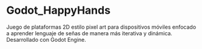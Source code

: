 # Godot_HappyHands
Juego de plataformas 2D estilo pixel art para dispositivos móviles enfocado a aprender lenguaje de señas de manera más iterativa y dinámica. Desarrollado con Godot Engine.
